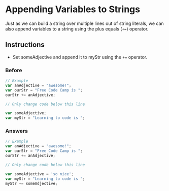 # Appending Variables to Strings

Just as we can build a string over multiple lines out of string
literals, we can also append variables to a string using the plus
equals (`+=`) operator.

## Instructions
 - Set someAdjective and append it to myStr using the `+=` operator.

### Before

```javascript
// Example
var anAdjective = "awesome!";
var ourStr = "Free Code Camp is ";
ourStr += anAdjective;

// Only change code below this line

var someAdjective;
var myStr = "Learning to code is ";
```

### Answers

```javascript
// Example
var anAdjective = "awesome!";
var ourStr = "Free Code Camp is ";
ourStr += anAdjective;

// Only change code below this line

var someAdjective = 'so nice';
var myStr = "Learning to code is ";
myStr += someAdjective;
```